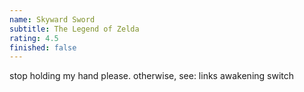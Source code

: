 ```yaml
---
name: Skyward Sword
subtitle: The Legend of Zelda
rating: 4.5
finished: false
---
```


stop holding my hand please. otherwise, see: links awakening switch
